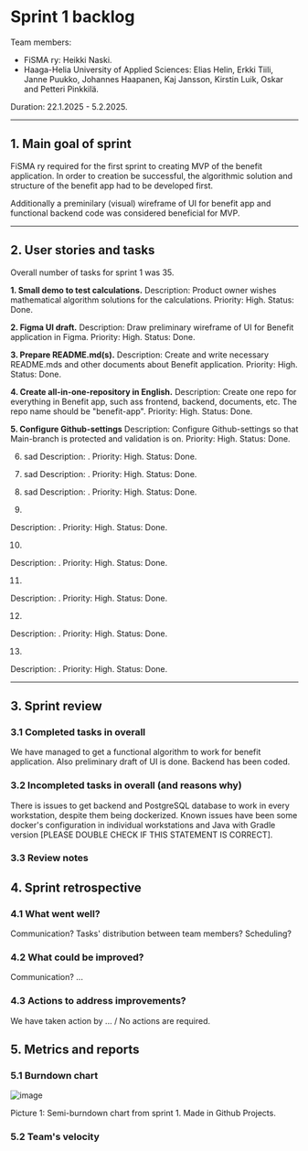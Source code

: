 # Sprint 1 backlog

Team members: 
  * FiSMA ry: Heikki Naski.
  * Haaga-Helia University of Applied Sciences: Elias Helin, Erkki Tiili, Janne Puukko, Johannes Haapanen, Kaj Jansson, Kirstin Luik, Oskar and Petteri Pinkkilä.

Duration: 22.1.2025 - 5.2.2025.

---

## 1. Main goal of sprint

FiSMA ry required for the first sprint to creating MVP of the benefit application. In order to creation be successful, the algorithmic solution and structure of the benefit app had to be developed first. 


Additionally a preminilary (visual) wireframe of UI for benefit app and functional backend code was considered beneficial for MVP.    

---

## 2. User stories and tasks

Overall number of tasks for sprint 1 was 35.


**1. Small demo to test calculations.**
Description: Product owner wishes mathematical algorithm solutions for the calculations.
Priority: High.
Status: Done.


**2. Figma UI draft.**
Description: Draw preliminary wireframe of UI for Benefit application in Figma.
Priority: High.
Status: Done.


**3. Prepare README.md(s).**
Description: Create and write necessary README.mds and other documents about Benefit application.
Priority: High.
Status: Done.


**4. Create all-in-one-repository in English.**
Description: Create one repo for everything in Benefit app, such ass frontend, backend, documents, etc. The repo name should be "benefit-app".
Priority: High.
Status: Done.



**5. Configure Github-settings**
Description: Configure Github-settings so that Main-branch is protected and validation is on.
Priority: High.
Status: Done.


6. sad
Description: .
Priority: High.
Status: Done.


7. sad
Description: .
Priority: High.
Status: Done.


8. sad
Description: .
Priority: High.
Status: Done.


9.
Description: .
Priority: High.
Status: Done.


10.
Description: .
Priority: High.
Status: Done.


11.
Description: .
Priority: High.
Status: Done.


12.
Description: .
Priority: High.
Status: Done.


13.
Description: .
Priority: High.
Status: Done.

---

## 3. Sprint review

### 3.1 Completed tasks in overall

We have managed to get a functional algorithm to work for benefit application. Also preliminary draft of UI is done. Backend has been coded. 

### 3.2 Incompleted tasks in overall (and reasons why)

There is issues to get backend and PostgreSQL database to work in every workstation, despite them being dockerized. Known issues have been some docker's configuration in individual workstations and Java with Gradle version [PLEASE DOUBLE CHECK IF THIS STATEMENT IS CORRECT].

### 3.3 Review notes


## 4. Sprint retrospective


### 4.1 What went well?

Communication? Tasks' distribution between team members? Scheduling? 


### 4.2 What could be improved?

Communication? ...


### 4.3 Actions to address improvements?

We have taken action by ... / No actions are required.


## 5. Metrics and reports


### 5.1 Burndown chart

![image](https://github.com/user-attachments/assets/76eaa8f7-6ecd-4a38-9447-8552492428f0)

Picture 1: Semi-burndown chart from sprint 1. Made in Github Projects. 


### 5.2 Team's velocity



